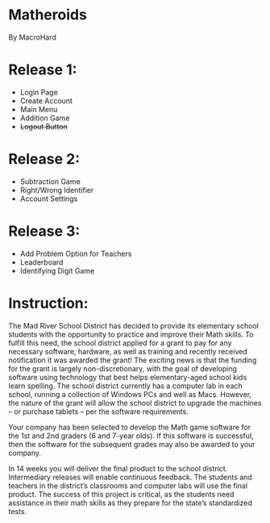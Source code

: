# Matheroids
By MacroHard

# Release 1:
- Login Page
- Create Account
- Main Menu
- Addition Game
- ~~Logout Button~~

# Release 2:
- Subtraction Game
- Right/Wrong Identifier
- Account Settings

# Release 3:
- Add Problem Option for Teachers
- Leaderboard
- Identifying Digit Game

# Instruction:

The Mad River School District has decided to provide its elementary school students with the opportunity to practice and improve their Math skills. To fulfill this need, the school district applied for a grant to pay for any necessary software, hardware, as well as training and recently received notification it was awarded the grant! The exciting news is that the funding for the grant is largely non-discretionary, with the goal of developing software using technology that best helps elementary-aged school kids learn spelling. The school district currently has a computer lab in each school, running a collection of Windows PCs and well as Macs. However, the nature of the grant will allow the school district to upgrade the machines – or purchase tablets – per the software requirements. 

Your company has been selected to develop the Math game software for the 1st and 2nd graders (6 and 7-year olds). If this software is successful, then the software for the subsequent grades may also be awarded to your company. 
 
In 14 weeks you will deliver the final product to the school district. Intermediary releases will enable continuous feedback.  The students and teachers in the district’s classrooms and computer labs will use the final product. The success of this project is critical, as the students need assistance in their math skills as they prepare for the state’s standardized tests. 